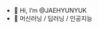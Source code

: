 - 👋 Hi, I’m @JAEHYUNYUK
- 👀 머신러닝 / 딥러닝 / 인공지능

<!---
JAEHYUNYUK/JAEHYUNYUK is a ✨ special ✨ repository because its `README.md` (this file) appears on your GitHub profile.
You can click the Preview link to take a look at your changes.
--->
